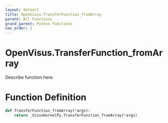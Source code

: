 ```yaml
---
layout: default
title: OpenVisus.TransferFunction_fromArray
parent: All Functions
grand_parent: Python Functions
nav_order: 2
---
```


# OpenVisus.TransferFunction_fromArray

Describe function here.

# Function Definition

```python
def TransferFunction_fromArray(*args):
    return _VisusKernelPy.TransferFunction_fromArray(*args)
```